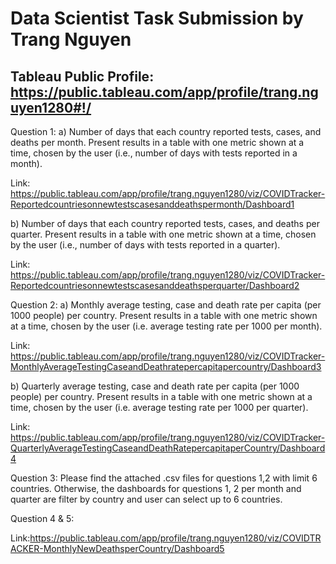 # Data Scientist Task Submission by Trang Nguyen
## Tableau Public Profile: https://public.tableau.com/app/profile/trang.nguyen1280#!/ 

Question 1: 
a)	Number of days that each country reported tests, cases, and deaths per month. Present results in a table with one metric shown at a time, chosen by the user (i.e., number of days with tests reported in a month).

Link: https://public.tableau.com/app/profile/trang.nguyen1280/viz/COVIDTracker-Reportedcountriesonnewtestscasesanddeathspermonth/Dashboard1 

b)	Number of days that each country reported tests, cases, and deaths per quarter. Present results in a table with one metric shown at a time, chosen by the user (i.e., number of days with tests reported in a quarter).

Link: https://public.tableau.com/app/profile/trang.nguyen1280/viz/COVIDTracker-Reportedcountriesonnewtestscasesanddeathsperquarter/Dashboard2 

Question 2:
a)	Monthly average testing, case and death rate per capita (per 1000 people) per country. Present results in a table with one metric shown at a time, chosen by the user (i.e. average testing rate per 1000 per month).

Link: https://public.tableau.com/app/profile/trang.nguyen1280/viz/COVIDTracker-MonthlyAverageTestingCaseandDeathratepercapitapercountry/Dashboard3 

b)	Quarterly average testing, case and death rate per capita (per 1000 people) per country. Present results in a table with one metric shown at a time, chosen by the user (i.e. average testing rate per 1000 per quarter).

Link: https://public.tableau.com/app/profile/trang.nguyen1280/viz/COVIDTracker-QuarterlyAverageTestingCaseandDeathRatepercapitaperCountry/Dashboard4 

Question 3: Please find the attached .csv files for questions 1,2 with limit 6 countries. Otherwise, the dashboards for questions 1, 2 per month and quarter are filter by country and user can select up to 6 countries.

Question 4 & 5: 

Link:https://public.tableau.com/app/profile/trang.nguyen1280/viz/COVIDTRACKER-MonthlyNewDeathsperCountry/Dashboard5 
